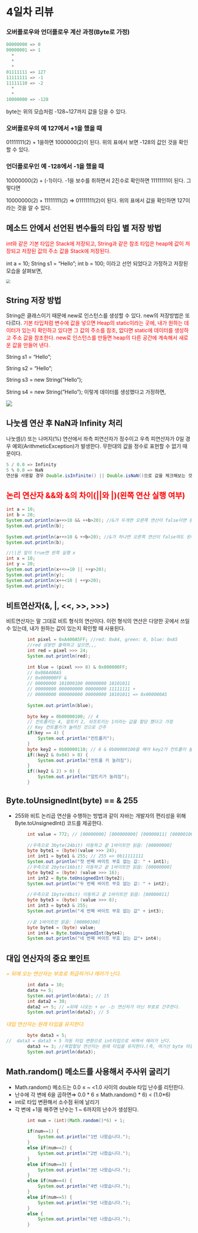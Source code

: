 # 4일차 리뷰

### 오버플로우와 언더플로우 계산 과정(Byte로 가정)

```java
00000000 => 0
00000001 => 1
  *
  *
  *
01111111 => 127
11111111 => -1
11111110 => -2
  *
  *
10000000 => -128 
```

byte는 위의 모습처럼 -128~127까지 값을 담을 수 있다.

### 오버플로우의 예 127에서 +1을 했을 때

01111111(2) + 1을하면 1000000(2)이 된다. 위의 표에서 보면 -128의 값인 것을 확인할 수 있다.

### 언더플로우인 예 -128에서 -1을 했을 때

10000000(2) + (-1)이다. -1을 보수를 취하면서 2진수로 확인하면 11111111이 된다. 그렇다면

10000000(2) + 11111111(2) ⇒ 01111111(2)이 된다. 위의 표에서 값을 확인하면 127이라는 것을 알 수 있다.

## 메소드 안에서 선언된 변수들의 타입 별 저장 방법

<span style="color:red">int와 같은 기본 타입은 Stack에 저장되고, String과 같은 참조 타입은 heap에 값이 저장되고 저장된 값의 주소 값을 Stack에 저장된다.</span>

int a = 10; String s1 = “Hello”; int b = 100; 이라고 선언 되었다고 가정하고 저장된 모습을 살펴보면,

<img src="https://raw.githubusercontent.com/nahyeonung/KCC_Java/main/KCC%EC%A0%95%EB%B3%B4%ED%86%B5%EC%8B%A0%202%EA%B8%B0%20%EC%88%98%EC%97%85%20%EB%A6%AC%EB%B7%B0/img/stackHeap1.png" style="zoom: 67%;" />

## String 저장 방법

String은 클래스이기 때문에 new로 인스턴스를 생성할 수 있다. new의 저장방법은 또 다르다. <span style="color:red">기본 타입처럼 변수에 값을 넣으면 Heap의 static이라는 곳에, 내가 원하는 데이터가 있는지 확인하고 있다면 그 값의 주소를 참조, 없다면 static에 데이터를 생성하고 주소 값을 참조한다. new로 인스턴스를 만들면 heap의 다른 공간에 계속해서 새로운 값을 만들어 낸다.</span>

String s1 = “Hello”;

String s2 = “Hello”;

String s3 = new String(”Hello”);

String s4 = new String(”Hello”); 이렇게 데이터를 생성했다고 가정하면,

![](https://raw.githubusercontent.com/nahyeonung/KCC_Java/main/KCC%EC%A0%95%EB%B3%B4%ED%86%B5%EC%8B%A0%202%EA%B8%B0%20%EC%88%98%EC%97%85%20%EB%A6%AC%EB%B7%B0/img/stackHeap.png)

## 나눗셈 연산 후 NaN과 Infinity 처리

나눗셈(/) 또는 나머지(%) 연산에서 좌측 피연산자가 정수이고 우측 피연산자가 0일 경우 예외(ArithmeticException)가 발생한다. 무한대의 값을 정수로 표현할 수 없기 때문이다.

```java
5 / 0.0 => Infinity
5 % 0.0 => NaN 
연산을 사용할 경우 Double.isInfinite() || Double.isNaN()으로 값을 체크해보는 것도 좋은 방법이다
```

## <span style="color:Red">논리 연산자 &&와 &의 차이(||와 |)(왼쪽 연산 실행 여부)</span>

```java
int a = 10;
int b = 20;
System.out.println(a++>10 && ++b>20); //&가 두개면 오른쪽 연산이 false이면 왼쪽은 실행되지 않는다.
System.out.println(b);
		
System.out.println(a++>10 & ++b>20); //&가 하나면 오른쪽 연산이 false여도 왼쪽 연산이 실행된다.
System.out.println(b);

//||은 앞이 true면 왼쪽 실행 x
int x = 10;
int y = 20;
System.out.println(x++>=10 || ++y>20);
System.out.println(y);
System.out.println(x++<10 | ++y>20);
System.out.println(y);
```

## 비트연산자(&, |,  <<, >>, >>>)

비트연산자는 말 그대로 비트 형식의 연산이다. 이런 형식의 연산은 다양한 곳에서 쓰일 수 있는데, 내가 원하는 값이 있는지 확인할 때 사용된다.

```java
		int pixel = 0xA400A5FF; //red: 0xA4, green: 0, blue: 0xA5
		//red 성분만 출력하고 싶으면,,,
		int red = pixel >>> 24;
		System.out.println(red);
		
		int blue = (pixel >>> 8) & 0x000000FF;
		// 0x00A400A5
		// 0x000000FF &
		// 00000000 101000100 00000000 10101011 
		// 00000000 000000000 00000000 11111111 +
		// 00000000 000000000 00000000 10101011 => 0x000000A5
		
		System.out.println(blue);
		
		byte key = 0b00000100; // 4 
		// 컨트롤키는 4, 알트키 2, 쉬프트키는 1이라는 값을 할당 했다고 가정
		// Key 컨트롤키가 눌려진 것으로 간주
		if(key == 4) {
			System.out.println("컨트롤키");
		}
		byte key2 = 0b00000110; // 6 & 0b00000100을 해야 key2가 컨트롤이 눌린지 알 수 있다.
		if((key2 & 0x04) > 0) {
			System.out.println("컨트롤 키 눌려짐");
		}
		if((key2 & 2) > 0) {
			System.out.println("알트키가 눌려짐");
		}
```

## Byte.toUnsignedInt(byte) == & 255

- 255와 비트 논리곱 연산을 수행하는 방법과 같이 자바는 개발자의 편리성을 위해 Byte.toUnsignedInt() 코드를 제공한다.

```java
		int value = 772; // [00000000] [000000000] [00000011] [00000100]
		
		//우측으로 3byte(24bit) 이동하고 끝 1바이트만 읽음: [00000000]
		byte byte1 = (byte)(value >>> 24);
		int int1 = byte1 & 255; // 255 => 0b11111111
		System.out.println("첫 번째 바이트 부호 없는 값: " + int1);
		//우측으로 2byte(16bit) 이동하고 끝 1바이트만 읽음: [00000000]
		byte byte2 = (byte) (value >>> 16);
		int int2 = Byte.toUnsignedInt(byte2);
		System.out.println("두 번째 바이트 부호 없는 값: " + int2);
		
		//우측으로 1byte(8bit) 이동하고 끝 1바이트만 읽음: [00000011]
		byte byte3 = (byte) (value >>> 8);
		int int3 = byte3 & 255;
		System.out.println("세 번째 바이트 부호 없는 값" + int3);
		
		//끝 1바이트만 읽음: [00000100]
		byte byte4 = (byte) value;
		int int4 = Byte.toUnsignedInt(byte4);
		System.out.println("네 번째 바이트 부호 없는 값"+ int4);
```

## 대입 연산자의 중요 뽀인트

*<span style="color:orange">= 뒤에 오는 연산자는 부호로 취급하거나 에러가 난다.</span>*

```java
		int data = 10;
		data += 5;
		System.out.println(data); // 15
		int data2 = 30;
		data2 =+ 5; // =뒤에 나오는 + or -는 연산자가 아닌 부호로 간주한다.
		System.out.println(data2); // 5
```

*<span style="color:orange">대입 연산자는 원래 타입을 유지한다.</span>*

```java
		byte data3 = 5;
//	data3 = data3 + 5 자동 타입 변환으로 int타입으로 바껴서 에러가 난다.
		data3 += 3; //복합할당 연산자는 원래 타입을 유지한다.(즉, 여기선 byte 타입을 유지한 것)
		System.out.println(data3);
```

## Math.random() 메소드를 사용해서 주사위 굴리기

- Math.random() 메소드는 0.0 ≤ ~ <1.0 사이의 double 타입 난수를 리턴한다.
- 난수에 각 변에 6을 곱하면⇒ 0.0 * 6 ≤ Math.random() * 6) < (1.0*6)
- int로 타입 변환해서 소수점 뒤에 날리기
- 각 변에 +1을 해주면 난수는 1 ~ 6까지의 난수가 생성된다.

```java
		int num = (int)(Math.random()*6) + 1;
		
		if(num==1) {
			System.out.println("1번 나왔습니다.");
		}
		else if(num==2) {
			System.out.println("2번 나왔습니다.");
		}
		else if(num==3) {
			System.out.println("3번 나왔습니다.");
		}
		else if(num==4) {
			System.out.println("4번 나왔습니다.");
		}
		else if(num==5) {
			System.out.println("5번 나왔습니다.");
		}
		else {
			System.out.println("6번 나왔습니다.");
		}
```